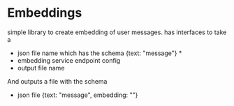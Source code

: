 # Embeddings

simple library to create embedding of user messages.
has interfaces to take a

 - json file name which has the schema
  {text: "message"} *
 - embedding service endpoint config
 - output file name

And outputs a file with the schema
 -  json file  {text: "message", embedding: ""}
